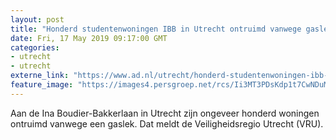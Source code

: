 ```yaml
---
layout: post
title: "Honderd studentenwoningen IBB in Utrecht ontruimd vanwege gaslek"
date: Fri, 17 May 2019 09:17:00 GMT
categories: 
- utrecht 
- utrecht 
externe_link: "https://www.ad.nl/utrecht/honderd-studentenwoningen-ibb-in-utrecht-ontruimd-vanwege-gaslek~a343767b/"
feature_image: "https://images4.persgroep.net/rcs/Ii3MT3PDsKdp1t7CwNDuMZY397Q/diocontent/148594419/_fitwidth/400/?appId=21791a8992982cd8da851550a453bd7f&quality=0.7"
---
```


Aan de Ina Boudier-Bakkerlaan in Utrecht zijn ongeveer honderd woningen ontruimd vanwege een gaslek. Dat meldt de Veiligheidsregio Utrecht (VRU).
